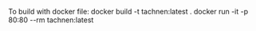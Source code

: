 To build with docker file:
docker build -t tachnen:latest .
docker run -it -p 80:80 --rm tachnen:latest
